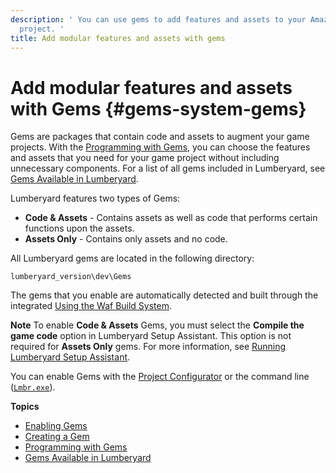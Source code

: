 ```yaml
---
description: ' You can use gems to add features and assets to your Amazon Lumberyard game
  project. '
title: Add modular features and assets with gems
---
```

# Add modular features and assets with Gems {#gems-system-gems}

Gems are packages that contain code and assets to augment your game projects\. With the [Programming with Gems](/docs/userguide/gems/_index.md), you can choose the features and assets that you need for your game project without including unnecessary components\. For a list of all gems included in Lumberyard, see [Gems Available in Lumberyard](/docs/userguide/gems/ref.md)\.

Lumberyard features two types of Gems:
+ **Code & Assets** - Contains assets as well as code that performs certain functions upon the assets\.
+ **Assets Only** - Contains only assets and no code\.

All Lumberyard gems are located in the following directory:

`lumberyard_version\dev\Gems`

The gems that you enable are automatically detected and built through the integrated [Using the Waf Build System](/docs/userguide/waf/intro.md)\.

**Note**
To enable **Code & Assets** Gems, you must select the **Compile the game code** option in Lumberyard Setup Assistant\. This option is not required for **Assets Only** gems\. For more information, see [Running Lumberyard Setup Assistant](/docs/userguide/lumberyard-launcher-using.md)\.

You can enable Gems with the [Project Configurator](/docs/userguide/configurator/projects.md) or the command line \([`Lmbr.exe`](/docs/userguide/lmbr-exe.md)\)\.

**Topics**
+ [Enabling Gems](/docs/userguide/gems/using-project-configurator.md)
+ [Creating a Gem](/docs/userguide/gems/builtin/s-creating.md)
+ [Programming with Gems](/docs/userguide/gems/_index.md)
+ [Gems Available in Lumberyard](/docs/userguide/gems/ref.md)